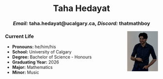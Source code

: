 <head>
<style text="text/css">
  .img_deg{
    float: right;
    width: 20%;
    }
</style>
</head>
<center> <h1> Taha Hedayat </h1> </center>

<center> <h3> <em>Email:</em> taha.hedayat@ucalgary.ca, <em>Discord:</em> thatmathboy </h3> </center>

<body>
  <img class="img_deg" src="profilepic.png">
  <h3> Current Life </h3>
  <ul>
    <li> <b>Pronouns:</b> he/him/his </li>
    <li> <b>School:</b> University of Calgary </li> 
    <li> <b>Degree:</b> Bachelor of Science - Honours </li> 
    <li> <b>Graduating Year:</b> 2026 </li> 
    <li> <b>Major:</b> Mathematics </li> 
    <li> <b>Minor:</b> Music </li> 
  </ul>
</body>


<h3>  </h3>
